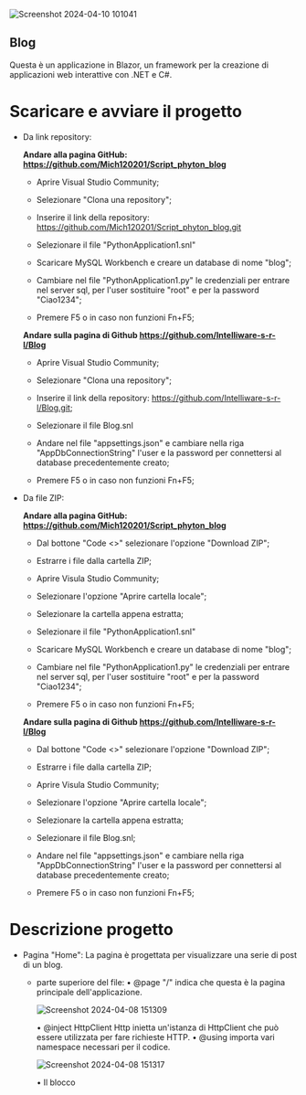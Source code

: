 ![Screenshot 2024-04-10 101041](https://github.com/Mich120201/Blog/assets/97882894/43e053f1-e7f0-4392-9483-b88ffe18b573)
## Blog
Questa è un applicazione in Blazor, un framework per la creazione di applicazioni web interattive con .NET e C#.
# Scaricare e avviare il progetto
  * Da link repository:

    **Andare alla pagina GitHub: https://github.com/Mich120201/Script_phyton_blog**
    
      * Aprire Visual Studio Community;
        
      * Selezionare "Clona una repository";
        
      * Inserire il link della repository: https://github.com/Mich120201/Script_phyton_blog.git
      
      * Selezionare il file "PythonApplication1.snl"
          
      * Scaricare MySQL Workbench e creare un database di nome "blog";
          
      * Cambiare nel file "PythonApplication1.py" le credenziali per entrare nel server sql, per l'user sostituire "root" e per la password "Ciao1234";
          
      * Premere F5 o in caso non funzioni Fn+F5;
   
      **Andare sulla pagina di Github https://github.com/Intelliware-s-r-l/Blog**
    
      * Aprire Visual Studio Community;
        
      * Selezionare "Clona una repository";
    
      * Inserire il link della repository: https://github.com/Intelliware-s-r-l/Blog.git;
    
      * Selezionare il file Blog.snl

      * Andare nel file "appsettings.json" e cambiare nella riga "AppDbConnectionString" l'user e la password per connettersi al database precedentemente creato;
          
      * Premere F5 o in caso non funzioni Fn+F5;
      
  * Da file ZIP:
    
      **Andare alla pagina GitHub: https://github.com/Mich120201/Script_phyton_blog**
    
      * Dal bottone "Code <>" selezionare l'opzione "Download ZIP";
         
      * Estrarre i file dalla cartella ZIP;
         
      * Aprire Visula Studio Community;
    
      * Selezionare l'opzione "Aprire cartella locale";
         
      * Selezionare la cartella appena estratta;
         
      * Selezionare il file "PythonApplication1.snl"
          
      * Scaricare MySQL Workbench e creare un database di nome "blog";
          
      * Cambiare nel file "PythonApplication1.py" le credenziali per entrare nel server sql, per l'user sostituire "root" e per la password "Ciao1234";
          
      * Premere F5 o in caso non funzioni Fn+F5;
         
      **Andare sulla pagina di Github https://github.com/Intelliware-s-r-l/Blog**
    
      * Dal bottone "Code <>" selezionare l'opzione "Download ZIP";
   
      * Estrarre i file dalla cartella ZIP;

      * Aprire Visula Studio Community;

      * Selezionare l'opzione "Aprire cartella locale";
    
      * Selezionare la cartella appena estratta;
          
      * Selezionare il file Blog.snl;
          
      * Andare nel file "appsettings.json" e cambiare nella riga "AppDbConnectionString" l'user e la password per connettersi al database precedentemente creato;
          
      * Premere F5 o in caso non funzioni Fn+F5;
          
# Descrizione progetto
  * Pagina "Home":
    La pagina è progettata per visualizzare una serie di post di un blog.
    * parte superiore del file:
         •	@page "/" indica che questa è la pagina principale dell'applicazione.
       
         ![Screenshot 2024-04-08 151309](https://github.com/Intelliware-s-r-l/Blog/assets/97882894/44c7b709-61df-440b-8bcf-97c25b4f6d86)
       
         •	@inject HttpClient Http inietta un'istanza di HttpClient che può essere utilizzata per fare richieste HTTP.
         •	@using importa vari namespace necessari per il codice.
       
         ![Screenshot 2024-04-08 151317](https://github.com/Intelliware-s-r-l/Blog/assets/97882894/4edffd66-da2f-4496-bf3c-9cf21c1337a1)
       
         •	Il blocco <style> contiene i CSS per la formattazione della pagina.
       
         ![Screenshot 2024-04-08 151403](https://github.com/Intelliware-s-r-l/Blog/assets/97882894/e0a68fad-8646-45bd-96d2-42234ad923a3)
         ![Screenshot 2024-04-08 151422](https://github.com/Intelliware-s-r-l/Blog/assets/97882894/9648e624-3975-4a0b-b983-bb3e08189077)
       
    * Nel corpo della pagina, c'è un controllo if che verifica se posts è null. Se non lo è, il codice itera sui post e li visualizza in vari modi. Se posts è null, viene visualizzato un messaggio di caricamento:
   
       ![Screenshot 2024-04-08 152307](https://github.com/Intelliware-s-r-l/Blog/assets/97882894/9de8ef8c-8527-497e-aa5c-ef77011f12ed)
       ![Screenshot 2024-04-08 152004](https://github.com/Intelliware-s-r-l/Blog/assets/97882894/b14d0c61-1361-4fbc-becf-be3caa26a4f5)

         •	Il primo post viene visualizzato come un banner con un'immagine di sfondo, un titolo e una descrizione.
   
       ![Screenshot 2024-04-08 151850](https://github.com/Intelliware-s-r-l/Blog/assets/97882894/a237e4bf-5c23-4d53-8968-a7c666905f96)

         •	I successivi due post vengono visualizzati in una griglia a due colonne con immagini, titoli, descrizioni e pulsanti.
   
       ![Screenshot 2024-04-08 151943](https://github.com/Intelliware-s-r-l/Blog/assets/97882894/89b4e92d-5989-402f-972f-f80ba9036a7f)

         •	I post successivi vengono visualizzati in una lista con titoli, descrizioni e link.

        ![Screenshot 2024-04-08 151954](https://github.com/Intelliware-s-r-l/Blog/assets/97882894/d018de42-1647-4c26-9577-38b3869adf3a)

    * Infine, nel blocco @code:
         •	private Post[]? posts; dichiara un array di post che può essere null.
         •	OnInitializedAsync è un metodo del ciclo di vita del componente che viene chiamato quando il componente viene inizializzato. In questo metodo, l'applicazione fa una richiesta GET all'endpoint api/Post             per ottenere i post e li assegna all'array posts.

       ![Screenshot 2024-04-08 152010](https://github.com/Intelliware-s-r-l/Blog/assets/97882894/5bcc2bf9-4aa7-4740-a916-8d9bfba7acc3)

![Immagine 2024-04-08 154740](https://github.com/Intelliware-s-r-l/Blog/assets/97882894/5358fdf7-10ac-4bbb-8f1d-ec4cf6740113)
![Immagine 2024-04-08 154806](https://github.com/Intelliware-s-r-l/Blog/assets/97882894/2121034b-f383-4c1d-827a-6c398880fe3b)


  * Pagina "Chi Sono":
    La pagina è progettata per visualizzare informazioni sull'autore del blog. Ci si può navigare cliccando sul pulsante "Chi sono" posto in alto al centro della pagina "Home".
    * parte superiore del file:

         •	@page "/about_me" indica che questa è la pagina "About Me" dell'applicazione, accessibile tramite l'URL "/about_me".

        ![Screenshot 2024-04-08 152931](https://github.com/Intelliware-s-r-l/Blog/assets/97882894/82538710-a6bd-49ea-8d44-99d6942849e2)

         •	@using MudBlazor importa il namespace MudBlazor, che è una libreria di componenti per Blazor.

        ![Screenshot 2024-04-08 152938](https://github.com/Intelliware-s-r-l/Blog/assets/97882894/0b301942-80fa-463c-a50d-b63c2b9f2bc4)

         •	Il blocco <style> contiene i CSS per la formattazione della pagina.
       
        ![Screenshot 2024-04-08 152944](https://github.com/Intelliware-s-r-l/Blog/assets/97882894/2fd14d8d-b454-47f7-b912-f38f28da31e7)

    * Nel corpo della pagina, c'è un div con la classe "post" che contiene un div con la classe "text". Questo div "text" contiene vari elementi h1, h3 e p che forniscono informazioni sull'autore del blog:
       
         •	L'elemento h1 contiene il titolo "Chi sono?".
       
         •	Gli elementi p contengono vari paragrafi di testo che descrivono l'autore, la sua esperienza come veterinario, una storia significativa che ha vissuto e il motivo per cui ha iniziato il blog.
       
         •	Gli elementi h3 fungono da sottotitoli per le varie sezioni del testo.

       ![Screenshot 2024-04-08 153114](https://github.com/Intelliware-s-r-l/Blog/assets/97882894/26c17f9a-252e-4779-9b2d-fef745c92757)

![Screenshot 2024-04-08 155103](https://github.com/Intelliware-s-r-l/Blog/assets/97882894/542da2a6-e980-453e-8c93-0941d805e2e7)
![Screenshot 2024-04-08 155137](https://github.com/Intelliware-s-r-l/Blog/assets/97882894/1d374c88-2611-44cf-8516-140049ca48d1)


  * Pagina "Nuovo Post":
    La pagina è progettata per permettere agli amministratori di creare nuovi post per il blog. Ci si può navigare cliccando sul bottone "Nuovo Post" posto in alto a destra della pagina "Home".
    * parte superiore del file:
         •	@page "/newpost" indica che questa è la pagina "New Post" dell'applicazione, accessibile tramite l'URL "/newpost".

        ![Screenshot 2024-04-08 153240](https://github.com/Intelliware-s-r-l/Blog/assets/97882894/fea74623-74f4-4f89-b06f-cbc988ae5b63)

         •	@inject HttpClient Http inietta un'istanza di HttpClient che può essere utilizzata per fare richieste HTTP.
       
         •	@using importa vari namespace necessari per il codice.

        ![Screenshot 2024-04-08 153246](https://github.com/Intelliware-s-r-l/Blog/assets/97882894/1efa9362-9a04-4a9e-b2e3-6cf2578277c3)

         •	Il blocco <style> contiene i CSS per la formattazione della pagina.

       ![Screenshot 2024-04-08 153533](https://github.com/Intelliware-s-r-l/Blog/assets/97882894/a156b2e1-bded-41d9-bb6e-5206338f69c3)
       ![Screenshot 2024-04-08 153309](https://github.com/Intelliware-s-r-l/Blog/assets/97882894/1201b4c4-3af0-4c2c-b240-0395a9ea66d1)

    * Nel corpo della pagina, c'è un controllo if che verifica se l'utente è un amministratore. Se non lo è, viene visualizzato un modulo di login. Se l'utente è un amministratore, viene visualizzato un modulo          per la creazione di un nuovo post:
         •	Il modulo di login richiede un nome utente e una password. Se le credenziali sono errate, viene visualizzato un messaggio di errore.
       
         •	Il modulo per la creazione di un nuovo post richiede un titolo, un contenuto, un tipo e un URL per il post. Ci sono anche pulsanti per aggiungere il post o cancellare il modulo.

       ![Screenshot 2024-04-08 153323](https://github.com/Intelliware-s-r-l/Blog/assets/97882894/b62ed5f8-eef4-460b-a1e4-ad16471b5c13)

    * Infine, nel blocco @code:
         •	Ci sono vari campi per memorizzare le informazioni inserite nel modulo e i dati degli utenti.
       
         •	Check è un metodo che verifica le credenziali dell'utente e imposta Admin a true se l'utente è un amministratore. Le credenziali per l'unico admin che ha l'accesso sono: User(mich), Password(Ciao1234).
       
         •	AddPost è un metodo che crea un nuovo post con le informazioni inserite nel modulo e lo invia all'endpoint api/Post.
       
         •	Cancel è un metodo che cancella le informazioni inserite nel modulo.

       ![Screenshot 2024-04-08 153349](https://github.com/Intelliware-s-r-l/Blog/assets/97882894/abf590bd-29af-4882-a584-504d12913af9)

![Immagine 2024-04-08 155411](https://github.com/Intelliware-s-r-l/Blog/assets/97882894/006be8d1-d88b-48ba-a403-3fffbe945d07)
![Immagine 2024-04-08 155328](https://github.com/Intelliware-s-r-l/Blog/assets/97882894/0a8d4325-ca47-4990-bdce-27669f1ccf3f)
![Screenshot 2024-04-08 155348](https://github.com/Intelliware-s-r-l/Blog/assets/97882894/f106388b-e397-48b3-afdf-b27826a267da)


  * Pagina "Leggi l'articolo":
    La pagina è progettata per visualizzare un post specifico del blog. Ci si può accedere cliccando su uno dei pulsanti "Leggi l'articolo" posti al di sotto dei post visualizzati nella pagina "Home".
    * parte superiore del file:
         •	@page "/{id}" indica che questa è una pagina dinamica che può essere accessibile tramite un URL che include un ID, come "/123".

        ![Screenshot 2024-04-08 153934](https://github.com/Intelliware-s-r-l/Blog/assets/97882894/e678fb4c-90e5-4a0a-8e81-ad79bec89ba8)

         •	@inject HttpClient Http inietta un'istanza di HttpClient che può essere utilizzata per fare richieste HTTP.
       
         •	@using importa vari namespace necessari per il codice.

        ![Screenshot 2024-04-08 154126](https://github.com/Intelliware-s-r-l/Blog/assets/97882894/95faec17-5396-4535-bb09-438ff642a98d)

         •	Il blocco <style> contiene i CSS per la formattazione della pagina.

       ![Screenshot 2024-04-08 153958](https://github.com/Intelliware-s-r-l/Blog/assets/97882894/3e2952cf-3c11-400a-a055-aa3c23b884d9)

    * Nel corpo della pagina, c'è un controllo if che verifica se post è null. Se non lo è, il codice visualizza il titolo e la descrizione del post. Se post è null, viene visualizzato un messaggio che indica           che il post non è stato trovato.

       ![Screenshot 2024-04-08 154012](https://github.com/Intelliware-s-r-l/Blog/assets/97882894/6461fa20-bcb4-4808-9edb-6e9e0d1cd0ce)

    * Infine, nel blocco @code:
         •	id è un parametro che contiene l'ID del post da visualizzare.
       
         •	post è una variabile che contiene il post da visualizzare.
       
         •	OnInitializedAsync è un metodo del ciclo di vita del componente che viene chiamato quando il componente viene inizializzato. In questo metodo, l'applicazione fa una richiesta GET all'endpoint                      api/Post/{postId} per ottenere il post e assegna il risultato a post. Fa anche richieste GET agli endpoint api/Commenti e api/Risposte per ottenere i commenti e le risposte.

       ![Screenshot 2024-04-08 154050](https://github.com/Intelliware-s-r-l/Blog/assets/97882894/02ccac51-5478-42c6-8556-22e76e813e41)

![Immagine 2024-04-08 155548](https://github.com/Intelliware-s-r-l/Blog/assets/97882894/e528d1f4-9dea-43c0-8fa5-b01b39a3039f)

  * Pagina "MainLayout":
    Questa è la definizione del layout principale per un'applicazione Blazor. Il layout principale è un componente speciale che viene utilizzato per definire la struttura comune delle pagine dell'applicazione.        Questo layout definisce la struttura comune delle pagine dell'applicazione, che include il menu di navigazione e un'area per il contenuto specifico della pagina. Tutte le pagine che utilizzano questo layout       avranno la stessa struttura, ma con contenuti diversi. Questa pagina non è visuallizzabile in quanto è solo un contenitore per la struttura base delle pagine che verranno visualizzate.
    * parte superiore:
         •	@using MudBlazor importa il namespace MudBlazor, che è una libreria di componenti per Blazor.
       
         •	@inherits LayoutComponentBase indica che questo componente eredita da LayoutComponentBase, che è la classe base per i layout in Blazor.

        ![Screenshot 2024-04-08 154257](https://github.com/Intelliware-s-r-l/Blog/assets/97882894/c051ba35-0e7d-4172-ab26-321e4a0eb860)

         •	Il blocco <style> contiene i CSS per la formattazione del layout.

       ![Screenshot 2024-04-08 154305](https://github.com/Intelliware-s-r-l/Blog/assets/97882894/55c6a5ce-1cc5-49bc-aacd-fb7355822b97)

    * Nel corpo del layout, c'è un div con la classe "page" che contiene il menu di navigazione e il contenuto principale dell'applicazione.
         •	NavMenu è un componente che viene utilizzato per visualizzare il menu di navigazione. Questo componente viene visualizzato in tutte le pagine che utilizzano questo layout.
       
         •	Il tag <main> contiene un <article> con la classe "content" e un padding di 4 unità. Questo è dove il contenuto specifico di ogni pagina viene visualizzato.
       
         •	@Body è un segnaposto che viene sostituito con il contenuto specifico di ogni pagina.

       ![Screenshot 2024-04-08 154313](https://github.com/Intelliware-s-r-l/Blog/assets/97882894/aca92096-53b1-4e77-ab11-13d2b27c397d)

  * Pagina "NavMenu"
    Questa è la definizione del menu di navigazione per un'applicazione Blazor. Il menu di navigazione è un componente speciale che viene utilizzato per navigare tra le diverse pagine dell'applicazione. Questo        componente definisce il menu di navigazione dell'applicazione, che include link alla homepage, alla pagina "About Me" e alla pagina "New Post". Quando l'utente clicca su uno di questi link, l'applicazione         naviga alla pagina corrispondente.
    * parte superiore:
         •	@using importa vari namespace necessari per il codice.
       
         •	@inject NavigationManager NavManager e @inject IJSRuntime JSRuntime iniettano un'istanza di NavigationManager e IJSRuntime che possono essere utilizzate per la navigazione e l'esecuzione di codice                 JavaScript, rispettivamente.

        ![Screenshot 2024-04-08 154424](https://github.com/Intelliware-s-r-l/Blog/assets/97882894/3020b727-963f-4616-92d9-f9aa6e105169)

         •	Il blocco <style> contiene i CSS per la formattazione del menu di navigazione.

       ![Screenshot 2024-04-08 154537](https://github.com/Intelliware-s-r-l/Blog/assets/97882894/2cb1ee69-a4f7-4b2f-b33a-2d8c977a4610)

    * Nel corpo del componente, c'è un elemento <nav> che contiene tre div: "nav-left", "nav-center" e "nav-right":
         •	"nav-left" contiene un elemento <text> che visualizza il titolo "Storie di Coda".
       
         •	"nav-center" contiene due link, "Home" e "Chi Sono", che portano rispettivamente alla homepage e alla pagina "About Me".
       
         •	"nav-right" contiene un link a "/newpost" con un pulsante "Nuovo Post".

       ![Screenshot 2024-04-08 154450](https://github.com/Intelliware-s-r-l/Blog/assets/97882894/eb4a36aa-7d74-4286-a95b-8cd65422e001)
